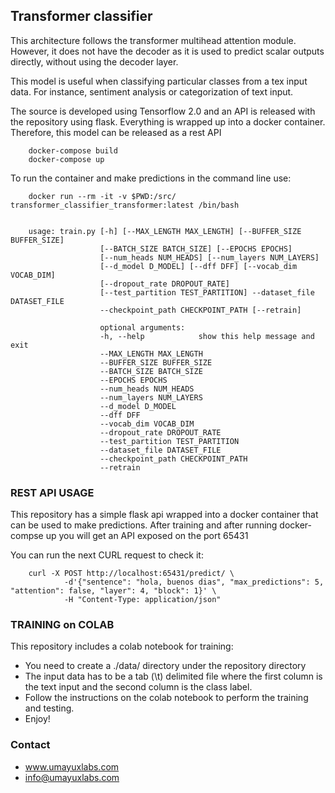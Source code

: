 ## Transformer classifier

This architecture follows the transformer multihead attention module. However, it does not have the decoder as it is used to predict scalar outputs directly, without using the decoder layer. 

This model is useful when classifying particular classes from a tex input data. For instance, sentiment analysis or categorization of text input. 

The source is developed using Tensorflow 2.0 and an API is released with the repository using flask. Everything is wrapped up into a docker container. Therefore, this model can be released as a rest API

        docker-compose build
        docker-compose up

To run the container and make predictions in the command line use: 

        docker run --rm -it -v $PWD:/src/  transformer_classifier_transformer:latest /bin/bash


        usage: train.py [-h] [--MAX_LENGTH MAX_LENGTH] [--BUFFER_SIZE BUFFER_SIZE]
                        [--BATCH_SIZE BATCH_SIZE] [--EPOCHS EPOCHS]
                        [--num_heads NUM_HEADS] [--num_layers NUM_LAYERS]
                        [--d_model D_MODEL] [--dff DFF] [--vocab_dim VOCAB_DIM]
                        [--dropout_rate DROPOUT_RATE]
                        [--test_partition TEST_PARTITION] --dataset_file DATASET_FILE
                        --checkpoint_path CHECKPOINT_PATH [--retrain]

                        optional arguments:
                        -h, --help            show this help message and exit
                        --MAX_LENGTH MAX_LENGTH
                        --BUFFER_SIZE BUFFER_SIZE
                        --BATCH_SIZE BATCH_SIZE
                        --EPOCHS EPOCHS
                        --num_heads NUM_HEADS
                        --num_layers NUM_LAYERS
                        --d_model D_MODEL
                        --dff DFF
                        --vocab_dim VOCAB_DIM
                        --dropout_rate DROPOUT_RATE
                        --test_partition TEST_PARTITION
                        --dataset_file DATASET_FILE
                        --checkpoint_path CHECKPOINT_PATH
                        --retrain

### REST API USAGE

This repository has a simple flask api wrapped into a docker container that can be used to make predictions. After training and after running docker-compse up you will get an API exposed on the port 65431

You can run the next CURL request to check it: 

        curl -X POST http://localhost:65431/predict/ \
                -d'{"sentence": "hola, buenos dias", "max_predictions": 5, "attention": false, "layer": 4, "block": 1}' \
                -H "Content-Type: application/json"


### TRAINING on COLAB
This repository includes a colab notebook for training: 
* You need to create a ./data/ directory under the repository directory
* The input data has to be a tab (\t) delimited file where the first column is the text input and the second column is the class label. 
* Follow the instructions on the colab notebook to perform the training and testing. 
* Enjoy!

### Contact
* www.umayuxlabs.com
* info@umayuxlabs.com